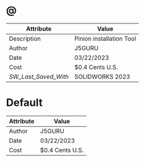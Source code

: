 # @
| Attribute | Value |
| ---  | ---     |
| Description | Pinion installation Tool |
| Author | J5GURU |
| Date | 03/22/2023 |
| Cost | $0.4 Cents U.S. |
| _SW_Last_Saved_With_ | SOLIDWORKS 2023 |
# Default
| Attribute | Value |
| ---  | ---     |
| Author | J5GURU |
| Date | 03/22/2023 |
| Cost | $0.4 Cents U.S. |
